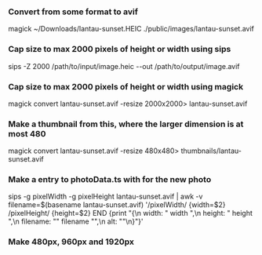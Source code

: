 ### Convert from some format to avif

magick ~/Downloads/lantau-sunset.HEIC ./public/images/lantau-sunset.avif

### Cap size to max 2000 pixels of height or width using sips

sips -Z 2000 /path/to/input/image.heic --out /path/to/output/image.avif

### Cap size to max 2000 pixels of height or width using magick

magick convert lantau-sunset.avif -resize 2000x2000\> lantau-sunset.avif

### Make a thumbnail from this, where the larger dimension is at most 480

magick convert lantau-sunset.avif -resize 480x480\> thumbnails/lantau-sunset.avif

### Make a entry to photoData.ts with for the new photo

sips -g pixelWidth -g pixelHeight lantau-sunset.avif | awk -v filename=$(basename lantau-sunset.avif) '/pixelWidth/ {width=$2} /pixelHeight/ {height=$2} END {print "{\n width: " width ",\n height: " height ",\n filename: \"" filename "\",\n alt: \"\"\n}"}'

### Make 480px, 960px and 1920px

```javascript

```
